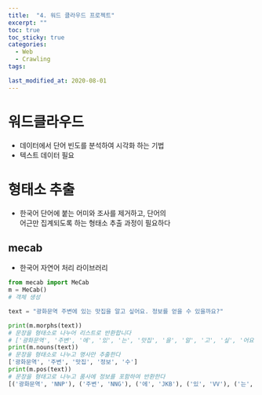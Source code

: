 ```yaml
---
title:  "4. 워드 클라우드 프로젝트"
excerpt: ""
toc: true
toc_sticky: true
categories:
  - Web
  - Crawling
tags:

last_modified_at: 2020-08-01
---
```


# 워드클라우드

* 데이터에서 단어 빈도를 분석하여 시각화 하는 기법
* 텍스트 데이터 필요

# 형태소 추출

* 한국어 단어에 붙는 어미와 조사를 제거하고, 단어의  
  어근만 집계되도록 하는 형태소 추출 과정이 필요하다
  
## mecab
* 한국어 자연어 처리 라이브러리

```python
from mecab import MeCab
m = MeCab()
# 객체 생성

text = "광화문역 주변에 있는 맛집을 알고 싶어요. 정보를 얻을 수 있을까요?"

print(m.morphs(text))
# 문장을 형태소로 나누어 리스트로 반환합니다
# ['광화문역', '주변', '에', '있', '는', '맛집', '을', '알', '고', '싶', '어요', '.', '정보', '를', '얻', '을', '수', '있', '을까요', '?']
print(m.nouns(text))
# 문장을 형태소로 나누고 명사만 추출한다
['광화문역', '주변', '맛집', '정보', '수']
print(m.pos(text))
# 문장을 형태고로 나누고 품사에 정보를 포함하여 반환한다
[('광화문역', 'NNP'), ('주변', 'NNG'), ('에', 'JKB'), ('있', 'VV'), ('는', 'ETM'), ('맛집', 'NNG'), ('을', 'JKO'), ('알', 'VV'), ('고', 'EC'), ('싶', 'VX'), ('어요', 'EF'), ('.', 'SF'), ('정보', 'NNG'), ('를', 'JKO'), ('얻', 'VV'), ('을', 'ETM'), ('수', 'NNB'), ('있', 'VV'), ('을까요', 'EF'), ('?', 'SF')]
```
